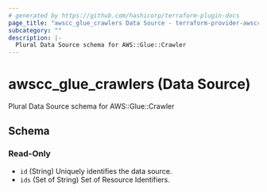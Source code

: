 ```yaml
---
# generated by https://github.com/hashicorp/terraform-plugin-docs
page_title: "awscc_glue_crawlers Data Source - terraform-provider-awscc"
subcategory: ""
description: |-
  Plural Data Source schema for AWS::Glue::Crawler
---
```


# awscc_glue_crawlers (Data Source)

Plural Data Source schema for AWS::Glue::Crawler



<!-- schema generated by tfplugindocs -->
## Schema

### Read-Only

- `id` (String) Uniquely identifies the data source.
- `ids` (Set of String) Set of Resource Identifiers.

